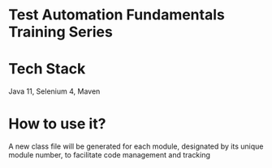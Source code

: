 # Test Automation Fundamentals Training Series 
# Tech Stack
Java 11, Selenium 4, Maven

# How to use it?

A new class file will be generated for each module, designated by its unique module number, to facilitate code management and tracking
